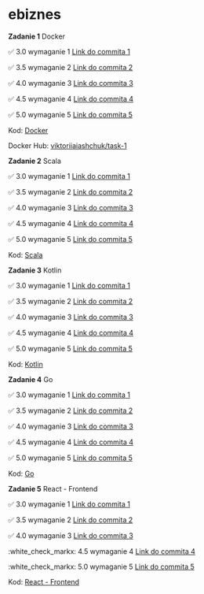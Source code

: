 # ebiznes

**Zadanie 1** Docker

:white_check_mark: 3.0 wymaganie 1 [Link do commita 1](https://github.com/viashchuk/ebiznes/commit/eaa63579586282492c17851f7dec0a50ab276f8c)

:white_check_mark: 3.5 wymaganie 2 [Link do commita 2](https://github.com/viashchuk/ebiznes/commit/a1f18ab7ce078cda9ba111280ebe052b39a31627)

:white_check_mark: 4.0 wymaganie 3 [Link do commita 3](https://github.com/viashchuk/ebiznes/commit/52007ef0e944fa67d79554532bb09f98f5c71937)

:white_check_mark: 4.5 wymaganie 4 [Link do commita 4](https://github.com/viashchuk/ebiznes/commit/0d4d1df8b7adf10a45f53a244d0ca40c38edb49a)

:white_check_mark: 5.0 wymaganie 5 [Link do commita 5](https://github.com/viashchuk/ebiznes/commit/74df0d9cae099d0e2a90a8b12f2dcd28271e8f9a)


Kod: [Docker](./task-1)

Docker Hub: [viktoriiaiashchuk/task-1](https://hub.docker.com/r/viktoriiaiashchuk/task-1)


**Zadanie 2** Scala

:white_check_mark: 3.0 wymaganie 1 [Link do commita 1](https://github.com/viashchuk/ebiznes/commit/757b6d887514b83db917afe91e1f058d04cf8a6d)

:white_check_mark: 3.5 wymaganie 2 [Link do commita 2](https://github.com/viashchuk/ebiznes/commit/95592c72b67ac84edbe6a51c7e62c8c2b70fbfdc)

:white_check_mark: 4.0 wymaganie 3 [Link do commita 3](https://github.com/viashchuk/ebiznes/commit/574bb4cbfbacb1e153f6d37374ab17845dfec04e)

:white_check_mark: 4.5 wymaganie 4 [Link do commita 4](https://github.com/viashchuk/ebiznes/commit/bd98a9e2adc709ef6871f0d9ddb4e8f6231dcd62)

:white_check_mark: 5.0 wymaganie 5 [Link do commita 5](https://github.com/viashchuk/ebiznes/commit/5fe6a3cbcfcd72190b2869f224461e08356e6aca)


Kod: [Scala](./task-2)



**Zadanie 3** Kotlin

:white_check_mark: 3.0 wymaganie 1 [Link do commita 1](https://github.com/viashchuk/ebiznes/commit/5489132a053c9901a1f0ce6e530f61db81efda6a)

:white_check_mark: 3.5 wymaganie 2 [Link do commita 2](https://github.com/viashchuk/ebiznes/commit/409fe5f154107cbd6a614aebb840387949310f08)

:white_check_mark: 4.0 wymaganie 3 [Link do commita 3](https://github.com/viashchuk/ebiznes/commit/d0d73b9ffb9062111e8cd04617bca28927cce61e)

:white_check_mark: 4.5 wymaganie 4 [Link do commita 4](https://github.com/viashchuk/ebiznes/commit/de5dad88ed18a67ebb8003d468aa41bcfa8e135f)

:white_check_mark: 5.0 wymaganie 5 [Link do commita 5](https://github.com/viashchuk/ebiznes/commit/2a2774af3d3e41005239713be7b17c62c8dead3e)


Kod: [Kotlin](./task-3)



**Zadanie 4** Go

:white_check_mark: 3.0 wymaganie 1 [Link do commita 1](https://github.com/viashchuk/ebiznes/commit/f82ec698f54ae65e7c236c537ab2fa1071f2f2a1)

:white_check_mark: 3.5 wymaganie 2 [Link do commita 2](https://github.com/viashchuk/ebiznes/commit/22aac50c27bdde9d702c1f304f3e829fb570bf14)

:white_check_mark: 4.0 wymaganie 3 [Link do commita 3](https://github.com/viashchuk/ebiznes/commit/e5bb35c745f1f836d69b1dc0aa15f1945dc413b7)

:white_check_mark: 4.5 wymaganie 4 [Link do commita 4](https://github.com/viashchuk/ebiznes/commit/3686d4d101748fe536d9755403d6ec9de58e561e)

:white_check_mark: 5.0 wymaganie 5 [Link do commita 5](https://github.com/viashchuk/ebiznes/commit/70fb2569730f125356a9132826f675e166b5045d)


Kod: [Go](./task-4)



**Zadanie 5** React - Frontend

:white_check_mark: 3.0 wymaganie 1 [Link do commita 1](https://github.com/viashchuk/ebiznes/commit/7e85e42188b0cf04757d3cd22eb9743543d5bb0d)

:white_check_mark: 3.5 wymaganie 2 [Link do commita 2](https://github.com/viashchuk/ebiznes/commit/697bbbe455d87bda70355064c25d5839bc3660b0)

:white_check_mark: 4.0 wymaganie 3 [Link do commita 3](https://github.com/viashchuk/ebiznes/commit/fa033a249e211bee03fd4667bf20c784f40af558)

:white_check_markx: 4.5 wymaganie 4 [Link do commita 4](https://github.com/viashchuk/ebiznes/commit/fd20c35e2452ababf80eda06fea6b30d1b1df536)

:white_check_markx: 5.0 wymaganie 5 [Link do commita 5](https://github.com/viashchuk/ebiznes/commit/94fed676d51b6f80e852a5a5fd3230a1c72c486a)


Kod: [React - Frontend](./task-5)